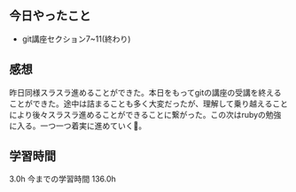## 今日やったこと
- git講座セクション7~11(終わり)

## 感想
昨日同様スラスラ進めることができた。本日をもってgitの講座の受講を終えることができた。途中は詰まることも多く大変だったが、理解して乗り越えることにより後々スラスラ進めることができることに繋がった。この次はrubyの勉強に入る。一つ一つ着実に進めていく。

## 学習時間
3.0h 今までの学習時間 136.0h
